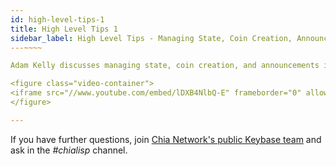 ```yaml
---
id: high-level-tips-1
title: High Level Tips 1
sidebar_label: High Level Tips - Managing State, Coin Creation, Announcements
---~~‌~~

Adam Kelly discusses managing state, coin creation, and announcements in this Chialisp video.

<figure class="video-container">
<iframe src="//www.youtube.com/embed/lDXB4NlbQ-E" frameborder="0" allowfullscreen width="100%"></iframe>
</figure>

---
```


If you have further questions, join [Chia Network's public Keybase team](https://keybase.io/team/chia_network.public) and ask in the *#chialisp* channel.